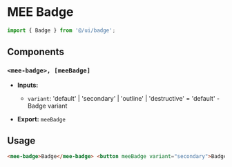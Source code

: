 # MEE Badge

```typescript
import { Badge } from '@/ui/badge';
```

## Components

### `<mee-badge>, [meeBadge]`

- **Inputs:**

  - `variant`: 'default' | 'secondary' | 'outline' | 'destructive' = 'default' - Badge variant

- **Export:** `meeBadge`

## Usage

```html
<mee-badge>Badge</mee-badge> <button meeBadge variant="secondary">Badge</button>
```
